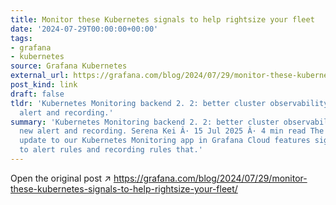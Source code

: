 ```yaml
---
title: Monitor these Kubernetes signals to help rightsize your fleet
date: '2024-07-29T00:00:00+00:00'
tags:
- grafana
- kubernetes
source: Grafana Kubernetes
external_url: https://grafana.com/blog/2024/07/29/monitor-these-kubernetes-signals-to-help-rightsize-your-fleet/
post_kind: link
draft: false
tldr: 'Kubernetes Monitoring backend 2. 2: better cluster observability through new
  alert and recording.'
summary: 'Kubernetes Monitoring backend 2. 2: better cluster observability through
  new alert and recording. Serena Kei Â· 15 Jul 2025 Â· 4 min read The latest backend
  update to our Kubernetes Monitoring app in Grafana Cloud features significant improvements
  to alert rules and recording rules that.'
---
```

Open the original post ↗ https://grafana.com/blog/2024/07/29/monitor-these-kubernetes-signals-to-help-rightsize-your-fleet/
